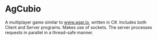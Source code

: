 # AgCubio

A multiplayer game similar to www.agar.io, written in C#. Includes both Client and Server programs. Makes use of sockets. The server processes requests in parallel in a thread-safe manner.
